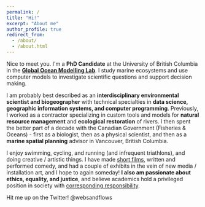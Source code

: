 ```yaml
---
permalink: /
title: "Hi!"
excerpt: "About me"
author_profile: true
redirect_from: 
  - /about/
  - /about.html
---
```


Nice to meet you. I'm a <b>PhD Candidate</b> at the University of British Columbia in the <b>[Global Ocean Modelling Lab](https://oceans.ubc.ca/villy-christensen/)</b>. I study marine ecosystems and use computer models to investigate scientific questions and support decision making. 

I am probably best described as an <b>interdisciplinary environmental scientist and biogeographer</b> with technical specialties in <b>data science, geographic information systems, and computer programming</b>. Previously, I worked as a contractor specializing in custom tools and models for <b>natural resource management</b> and <b>ecological restoration</b> of rivers. I then spent the better part of a decade with the Canadian Government (Fisheries & Oceans) - first as a biologist, then as a physical scientist, and then as a <b>marine spatial planning</b> advisor in Vancouver, British Columbia. 

I enjoy swimming, cycling, and running (and infrequent triathlons), and doing creative / artistic things. I have made [short films](https://www.imdb.com/name/nm4531223/), written and performed comedy, and had a couple of exhibits in the vein of new media / installation art, and I hope to again someday! 
<b>I also am passionate about ethics, equality, and justice</b>, and believe academics hold a privileged position in society with [corresponding responsibility](https://chomsky.info/19670223/). 

Hit me up on the Twitter! @websandflows
